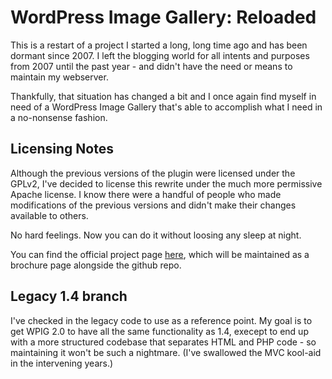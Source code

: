 # WordPress Image Gallery: Reloaded

This is a restart of a project I started a long, long time ago and has
been dormant since 2007. I left the blogging world for all intents and purposes
from 2007 until the past year - and didn't have the need or means to maintain
my webserver.

Thankfully, that situation has changed a bit and I once again find myself in
need of a WordPress Image Gallery that's able to accomplish what I need in a
no-nonsense fashion.

## Licensing Notes
Although the previous versions of the plugin were licensed under the GPLv2,
I've decided to license this rewrite under the much more permissive Apache
license. I know there were a handful of people who made modifications of the
previous versions and didn't make their changes available to others.

No hard feelings. Now you can do it without loosing any sleep at night.

You can find the official project page [here](http://farmdawgnation.com/projects/wpig),
which will be maintained as a brochure page alongside the github repo.

## Legacy 1.4 branch
I've checked in the legacy code to use as a reference point. My goal is to
get WPIG 2.0 to have all the same functionality as 1.4, execept to end up
with a more structured codebase that separates HTML and PHP code - so maintaining
it won't be such a nightmare. (I've swallowed the MVC kool-aid in the intervening
years.)


